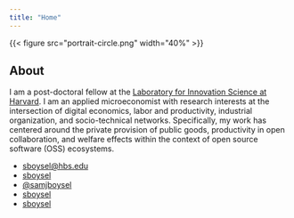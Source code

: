 ```yaml
---
title: "Home"
---
```


<style>
main#content ul {
    width: 95%;
    margin: 0px;
}
main#content ul li {
    display: inline;
    margin: 0px 2px 0px 2px;
}
</style>


{{< figure src="portrait-circle.png" width="40%" >}} 

## About

I am a post-doctoral fellow at the [Laboratory for Innovation Science at
Harvard](https://lish.harvard.edu/).  I am an applied microeconomist with
research interests at the intersection of digital economics, labor and
productivity, industrial organization, and socio-technical networks.
Specifically, my work has centered around the private provision of public
goods, productivity in open collaboration, and welfare effects within the
context of open source software (OSS) ecosystems.

- <i class="fa fa-envelope-o" aria-hidden="true"></i> [sboysel@hbs.edu](mailto:sboysel@hbs.edu) 
- <i class="fa fa-github" aria-hidden="true"></i> [sboysel](https://github.com/sboysel)
- <i class="fa fa-twitter" aria-hidden="true"></i> [@samjboysel](https://twitter.com/samjboysel?lang=en) 
- <i class="fa fa-stack-overflow" aria-hidden="true"></i> [sboysel](https://stackoverflow.com/users/3277821/sboysel)
- <i class="fa fa-linkedin" aria-hidden="true"></i> [sboysel](https://www.linkedin.com/in/sboysel)
<!-- - <i class="fa fa-mastodon" aria-hidden="true"></i> [@sboysel](https://econtwitter.net/@sboysel) -->


[//]: # (JEL Codes: L86, O36, D23, D24, D26, D62, D85)
